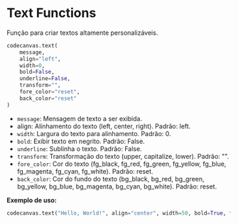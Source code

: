 # Text Functions
Função para criar textos altamente personalizáveis.

```py
codecanvas.text(
    message, 
    align="left", 
    width=0, 
    bold=False, 
    underline=False, 
    transform="", 
    fore_color="reset", 
    back_color="reset"
)
```

- `message`: Mensagem de texto a ser exibida.
- align: Alinhamento do texto (left, center, right). Padrão: left.
- `width`: Largura do texto para alinhamento. Padrão: 0.
- `bold`: Exibir texto em negrito. Padrão: False.
- `underline`: Sublinha o texto. Padrão: False.
- `transform`: Transformação do texto (upper, capitalize, lower). Padrão: "".
- `fore_color`: Cor do texto (fg_black, fg_red, fg_green, fg_yellow, fg_blue, fg_magenta, fg_cyan, fg_white). Padrão: reset.
- `back_color`: Cor do fundo do texto (bg_black, bg_red, bg_green, bg_yellow, bg_blue, bg_magenta, bg_cyan, bg_white). Padrão: reset.

**Exemplo de uso:**

```py
codecanvas.text("Hello, World!", align="center", width=50, bold=True, fore_color="fg_blue")
```